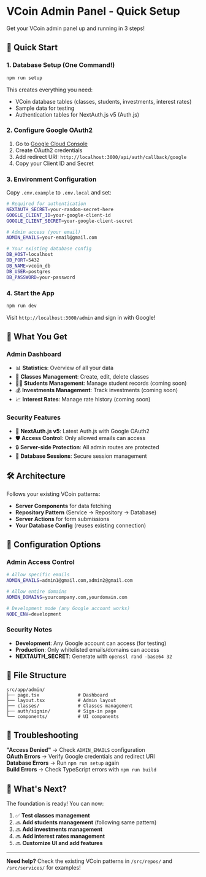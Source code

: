 # VCoin Admin Panel - Quick Setup

Get your VCoin admin panel up and running in 3 steps!

## 🚀 Quick Start

### 1. Database Setup (One Command!)
```bash
npm run setup
```
This creates everything you need:
- VCoin database tables (classes, students, investments, interest rates)
- Sample data for testing
- Authentication tables for NextAuth.js v5 (Auth.js)

### 2. Configure Google OAuth2

1. Go to [Google Cloud Console](https://console.cloud.google.com/)
2. Create OAuth2 credentials
3. Add redirect URI: `http://localhost:3000/api/auth/callback/google`
4. Copy your Client ID and Secret

### 3. Environment Configuration

Copy `.env.example` to `.env.local` and set:
```bash
# Required for authentication
NEXTAUTH_SECRET=your-random-secret-here
GOOGLE_CLIENT_ID=your-google-client-id  
GOOGLE_CLIENT_SECRET=your-google-client-secret

# Admin access (your email)
ADMIN_EMAILS=your-email@gmail.com

# Your existing database config
DB_HOST=localhost
DB_PORT=5432
DB_NAME=vcoin_db
DB_USER=postgres
DB_PASSWORD=your-password
```

### 4. Start the App
```bash
npm run dev
```

Visit `http://localhost:3000/admin` and sign in with Google!

## 🎯 What You Get

### Admin Dashboard
- 📊 **Statistics**: Overview of all your data
- 🏫 **Classes Management**: Create, edit, delete classes
- 👨‍🎓 **Students Management**: Manage student records (coming soon)
- 💰 **Investments Management**: Track investments (coming soon)
- 📈 **Interest Rates**: Manage rate history (coming soon)

### Security Features
- 🔐 **NextAuth.js v5**: Latest Auth.js with Google OAuth2
- 🛡️ **Access Control**: Only allowed emails can access
- 🔒 **Server-side Protection**: All admin routes are protected
- 💾 **Database Sessions**: Secure session management

## 🛠️ Architecture

Follows your existing VCoin patterns:
- **Server Components** for data fetching
- **Repository Pattern** (Service → Repository → Database)
- **Server Actions** for form submissions
- **Your Database Config** (reuses existing connection)

## 🔧 Configuration Options

### Admin Access Control
```bash
# Allow specific emails
ADMIN_EMAILS=admin1@gmail.com,admin2@gmail.com

# Allow entire domains
ADMIN_DOMAINS=yourcompany.com,yourdomain.com

# Development mode (any Google account works)
NODE_ENV=development
```

### Security Notes
- **Development**: Any Google account can access (for testing)
- **Production**: Only whitelisted emails/domains can access
- **NEXTAUTH_SECRET**: Generate with `openssl rand -base64 32`

## 📁 File Structure
```
src/app/admin/
├── page.tsx              # Dashboard
├── layout.tsx            # Admin layout  
├── classes/              # Classes management
├── auth/signin/          # Sign-in page
└── components/           # UI components
```

## 🐛 Troubleshooting

**"Access Denied"** → Check `ADMIN_EMAILS` configuration  
**OAuth Errors** → Verify Google credentials and redirect URI  
**Database Errors** → Run `npm run setup` again  
**Build Errors** → Check TypeScript errors with `npm run build`

## 🚀 What's Next?

The foundation is ready! You can now:
1. ✅ **Test classes management** 
2. 🔜 **Add students management** (following same pattern)
3. 🔜 **Add investments management**
4. 🔜 **Add interest rates management**
5. 🔜 **Customize UI and add features**

---

**Need help?** Check the existing VCoin patterns in `/src/repos/` and `/src/services/` for examples!
